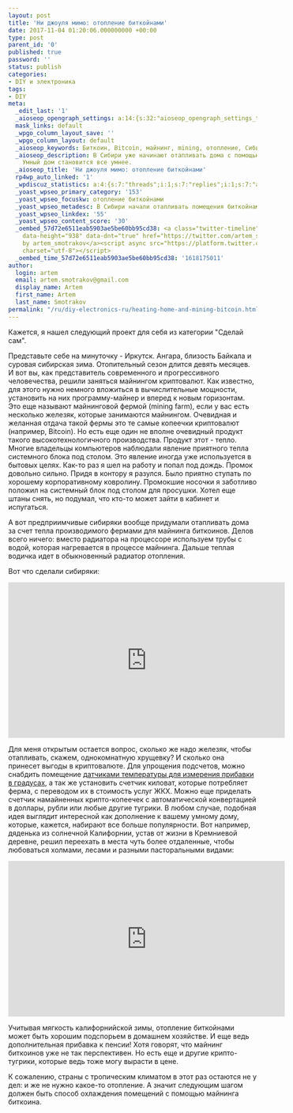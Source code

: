 ```yaml
---
layout: post
title: 'Ни джоуля мимо: отопление биткойнами'
date: 2017-11-04 01:20:06.000000000 +00:00
type: post
parent_id: '0'
published: true
password: ''
status: publish
categories:
- DIY и электроника
tags:
- DIY
meta:
  _edit_last: '1'
  _aioseop_opengraph_settings: a:14:{s:32:"aioseop_opengraph_settings_title";s:0:"";s:31:"aioseop_opengraph_settings_desc";s:0:"";s:36:"aioseop_opengraph_settings_customimg";s:0:"";s:37:"aioseop_opengraph_settings_imagewidth";s:0:"";s:38:"aioseop_opengraph_settings_imageheight";s:0:"";s:32:"aioseop_opengraph_settings_video";s:0:"";s:37:"aioseop_opengraph_settings_videowidth";s:0:"";s:38:"aioseop_opengraph_settings_videoheight";s:0:"";s:35:"aioseop_opengraph_settings_category";s:7:"article";s:34:"aioseop_opengraph_settings_section";s:0:"";s:30:"aioseop_opengraph_settings_tag";s:0:"";s:34:"aioseop_opengraph_settings_setcard";s:7:"summary";s:44:"aioseop_opengraph_settings_customimg_twitter";s:0:"";s:44:"aioseop_opengraph_settings_customimg_checker";s:1:"0";}
  mask_links: default
  _wpgo_column_layout_save: ''
  _wpgo_column_layout: default
  _aioseop_keywords: Биткоин, Bitcoin, майнинг, mining, отопление, Сибирь, умный дом
  _aioseop_description: В Сибири уже начинают отапливать дома с помощью майнинга биткоинов.
    Умный дом становится все умнее.
  _aioseop_title: 'Ни джоуля мимо: отопление биткойнами'
  rp4wp_auto_linked: '1'
  _wpdiscuz_statistics: a:4:{s:7:"threads";i:1;s:7:"replies";i:1;s:7:"authors";i:2;s:14:"recent_authors";a:2:{i:0;O:8:"stdClass":3:{s:20:"comment_author_email";s:25:"artem.smotrakov@gmail.com";s:14:"comment_author";s:5:"artem";s:7:"user_id";s:1:"1";}i:1;O:8:"stdClass":3:{s:20:"comment_author_email";s:17:"lsteuck@gmail.com";s:14:"comment_author";s:10:"Света";s:7:"user_id";s:1:"0";}}}
  _yoast_wpseo_primary_category: '153'
  _yoast_wpseo_focuskw: отопление биткойнами
  _yoast_wpseo_metadesc: В Сибири начали отапливать помещения биткойнами.
  _yoast_wpseo_linkdex: '55'
  _yoast_wpseo_content_score: '30'
  _oembed_57d72e6511eab5903ae5be60bb95cd38: <a class="twitter-timeline" data-width="625"
    data-height="938" data-dnt="true" href="https://twitter.com/artem_smotrakov?ref_src=twsrc%5Etfw">Tweets
    by artem_smotrakov</a><script async src="https://platform.twitter.com/widgets.js"
    charset="utf-8"></script>
  _oembed_time_57d72e6511eab5903ae5be60bb95cd38: '1618175011'
author:
  login: artem
  email: artem.smotrakov@gmail.com
  display_name: Artem
  first_name: Artem
  last_name: Smotrakov
permalink: "/ru/diy-electronics-ru/heating-home-and-mining-bitcoin.html"
---
```

Кажется, я нашел следующий проект для себя из категории "Сделай сам".

Представьте себе на минуточку - Иркутск. Ангара, близость Байкала и суровая сибирская зима. Отопительный сезон длится девять месяцев. И вот вы, как представитель современного и прогрессивного человечества, решили заняться майнингом криптовалют. Как известно, для этого нужно немного вложиться в вычислительные мощности, установить на них программу-майнер и вперед к новым горизонтам. Это еще называют майнинговой фермой (mining farm), если у вас есть несколько железяк, которые занимаются майнингом. Очевидная и желанная отдача такой фермы это те самые копеечки криптовалют (например, Bitcoin). Но есть еще один не вполне очевидный продукт такого высокотехнологичного производства. Продукт этот - тепло. Многие владельцы компьютеров наблюдали явление приятного тепла системного блока под столом. Это явление иногда уже используется в бытовых целях. Как-то раз я шел на работу и попал под дождь. Промок довольно сильно. Придя в контору я разулся. Было приятно ступать по хорошему корпоративному ковролину. Промокшие носочки я заботливо положил на системный блок под столом для просушки. Хотел еще штаны снять, но подумал, что кто-то может зайти в кабинет и испугаться.

<!--more-->

А вот предприимчивые сибиряки вообще придумали отапливать дома за счет тепла производимого фермами для майнинга биткоинов. Делов всего ничего: вместо радиатора на процессоре используем трубы с водой, которая нагревается в процессе майнинга. Дальше теплая водичка идет в обыкновенный радиатор отопления.

Вот что сделали сибиряки:

<iframe src="https://www.youtube.com/embed/9Z_bvYNWR4k" width="560" height="315" frameborder="0" allowfullscreen="allowfullscreen"></iframe>

Для меня открытым остается вопрос, сколько же надо железяк, чтобы отапливать, скажем, однокомнатную хрущевку? И сколько она принесет выгоды в криптовалюте. Для упрощения подсчетов, можно снабдить помещение [датчиками температуры для измерения прибавки в градусах](/fun-ru/diy-electronics-ru/micropython-on-esp8366-sending-data-to-thingspeak.html), а так же установить счетчик киловат, которые потребляет ферма, с переводом их в стоимость услуг ЖКХ. Можно еще приделать счетчик намайненных крипто-копеечек с автоматической конвертацией в доллары, рубли или любые другие тугрики. В любом случае, подобная идея выглядит интересной как дополнение к вашему умному дому, которые, кажется, набирают все больше популярности. Вот например, дяденька из солнечной Калифорнии, устав от жизни в Кремниевой деревне, решил переехать в места чуть более отдаленные, чтобы любоваться холмами, лесами и разными пасторальными видами:

<iframe src="https://www.youtube.com/embed/VwH6B7aJYDU" width="560" height="315" frameborder="0" allowfullscreen="allowfullscreen"></iframe>

Учитывая мягкость калифорнийской зимы, отопление биткойнами может быть хорошим подспорьем в домашнем хозяйстве. И еще ведь дополнительная прибавка к пенсии! Хотя говорят, что майнинг биткоинов уже не так перспективен. Но есть еще и другие крипто-тугрики, которые ведь тоже могу вырасти в цене.

К сожалению, страны с тропическим климатом в этот раз остаются не у дел: и же не нужно какое-то отопление. А значит следующим шагом должен быть способ охлаждения помещений с помощью майнинга биткоина.

